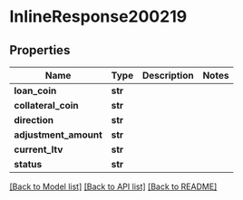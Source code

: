 # InlineResponse200219

## Properties
Name | Type | Description | Notes
------------ | ------------- | ------------- | -------------
**loan_coin** | **str** |  | 
**collateral_coin** | **str** |  | 
**direction** | **str** |  | 
**adjustment_amount** | **str** |  | 
**current_ltv** | **str** |  | 
**status** | **str** |  | 

[[Back to Model list]](../README.md#documentation-for-models) [[Back to API list]](../README.md#documentation-for-api-endpoints) [[Back to README]](../README.md)

